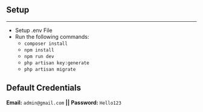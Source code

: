## Setup
***
- Setup .env File
- Run the following commands: 
  - `composer install`
  - `npm install`
  - `npm run dev`
  - `php artisan key:generate`
  - `php artisan migrate`

## Default Credentials
**Email:** `admin@gmail.com` **||** **Password:** `Hello123`
